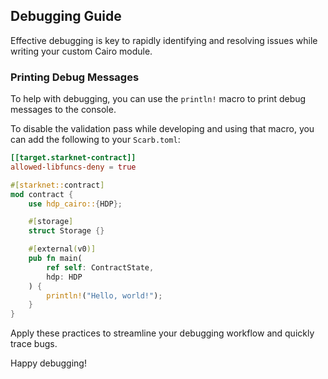 ## Debugging Guide

Effective debugging is key to rapidly identifying and resolving issues while writing your custom Cairo module.

### Printing Debug Messages

To help with debugging, you can use the `println!` macro to print debug messages to the console.

To disable the validation pass while developing and using that macro, you can add the following to your `Scarb.toml`:

```toml
[[target.starknet-contract]]
allowed-libfuncs-deny = true
```

```rust
#[starknet::contract]
mod contract {
    use hdp_cairo::{HDP};

    #[storage]
    struct Storage {}

    #[external(v0)]
    pub fn main(
        ref self: ContractState,
        hdp: HDP
    ) {
        println!("Hello, world!");
    }
}
```

Apply these practices to streamline your debugging workflow and quickly trace bugs.

Happy debugging!
